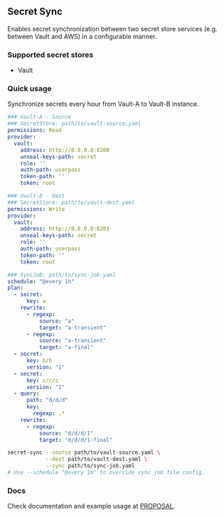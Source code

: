 ## Secret Sync

Enables secret synchronization between two secret store services (e.g. between Vault and AWS) in a configurable manner.

### Supported secret stores
- Vault

### Quick usage
Synchronize secrets every hour from Vault-A to Vault-B instance.
```yaml
### Vault-A - Source
### SecretStore: path/to/vault-source.yaml
permissions: Read
provider:
  vault:
    address: http://0.0.0.0:8200
    unseal-keys-path: secret
    role: ''
    auth-path: userpass
    token-path: ''
    token: root
```
```yaml
### Vault-B - Dest
### SecretStore: path/to/vault-dest.yaml
permissions: Write
provider:
  vault:
    address: http://0.0.0.0:8201
    unseal-keys-path: secret
    role: ''
    auth-path: userpass
    token-path: ''
    token: root
```
```yaml
### SyncJob: path/to/sync-job.yaml
schedule: "@every 1h"
plan:
  - secret:
      key: a
    rewrite:
      - regexp:
          source: "a"
          target: "a-transient"
      - regexp:
          source: "a-transient"
          target: "a-final"
  - secret:
      key: b/b
      version: "1"
  - secret:
      key: c/c/c
      version: "2"
  - query:
      path: "d/d/d"
      key:
        regexp: .*
    rewrite:
      - regexp:
          source: "d/d/d/1"
          target: "d/d/d/1-final"
```

```bash
secret-sync --source path/to/vault-source.yaml \
            --dest path/to/vault-dest.yaml \
            --sync path/to/sync-job.yaml
# Use --schedule "@every 1m" to override sync job file config.
```

### Docs
Check documentation and example usage at [PROPOSAL](docs/proposal.md#Example_usage).
